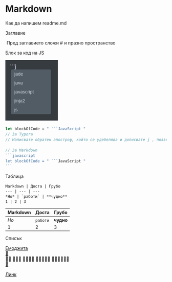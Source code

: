# Markdown

Как да напишем readme.md 



Заглавие

​	Пред заглавието сложи # и празно пространство

Блок за код на JS


![Блок за код на JS](obratenapostrofjs.jpg)



```javascript
let blockOfCode = " ```JavaScript "
// За Typora 
// Написвате обратен апостроф, който се удебелява и дописвате j , появява се избор, избирате! 

// За Markdown
​```javascript
let blockOfCode = " ```JavaScript "
​```
```



Таблица

```
Markdown | Доста | Грубо
--- | --- | ---
*Но* | `работи` | **чудно**
1 | 2 | 3
```

Markdown | Доста | Грубо
--- | --- | ---
*Но* | `работи` | **чудно**
1 | 2 | 3




Списък  

[Емоджита](https://emojipedia.org/objects/)  
[🦠](https://emojipedia.org/microbe/)  
🦠🦠  🦠🦠🦠  🦠🦠🦠🦠  🦠🦠🦠🦠🦠  🦠🦠🦠🦠🦠🦠  
[🧫](https://emojipedia.org/petri-dish/)  

[Линк](https://github.com/vvpetkov/Markdown.git)  
